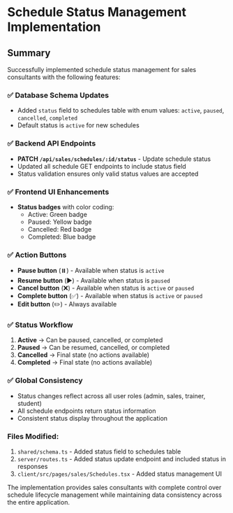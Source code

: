 # Schedule Status Management Implementation

## Summary

Successfully implemented schedule status management for sales consultants with the following features:

### ✅ **Database Schema Updates**
- Added `status` field to schedules table with enum values: `active`, `paused`, `cancelled`, `completed`
- Default status is `active` for new schedules

### ✅ **Backend API Endpoints**
- **PATCH `/api/sales/schedules/:id/status`** - Update schedule status
- Updated all schedule GET endpoints to include status field
- Status validation ensures only valid status values are accepted

### ✅ **Frontend UI Enhancements**
- **Status badges** with color coding:
  - Active: Green badge
  - Paused: Yellow badge  
  - Cancelled: Red badge
  - Completed: Blue badge

### ✅ **Action Buttons**
- **Pause button** (⏸️) - Available when status is `active`
- **Resume button** (▶️) - Available when status is `paused`
- **Cancel button** (❌) - Available when status is `active` or `paused`
- **Complete button** (✅) - Available when status is `active` or `paused`
- **Edit button** (✏️) - Always available

### ✅ **Status Workflow**
1. **Active** → Can be paused, cancelled, or completed
2. **Paused** → Can be resumed, cancelled, or completed  
3. **Cancelled** → Final state (no actions available)
4. **Completed** → Final state (no actions available)

### ✅ **Global Consistency**
- Status changes reflect across all user roles (admin, sales, trainer, student)
- All schedule endpoints return status information
- Consistent status display throughout the application

### **Files Modified:**
1. `shared/schema.ts` - Added status field to schedules table
2. `server/routes.ts` - Added status update endpoint and included status in responses
3. `client/src/pages/sales/Schedules.tsx` - Added status management UI

The implementation provides sales consultants with complete control over schedule lifecycle management while maintaining data consistency across the entire application.